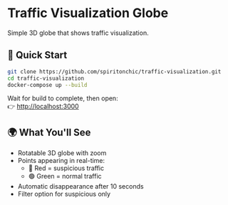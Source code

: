 # Traffic Visualization Globe

Simple 3D globe that shows traffic visualization.

## 🚀 Quick Start

```bash
git clone https://github.com/spiritonchic/traffic-visualization.git
cd traffic-visualization
docker-compose up --build
```

Wait for build to complete, then open:  
👉 [http://localhost:3000](http://localhost:3000)

## 🌍 What You'll See
- Rotatable 3D globe with zoom
- Points appearing in real-time:
  - 🔴 Red = suspicious traffic  
  - 🟢 Green = normal traffic
- Automatic disappearance after 10 seconds
- Filter option for suspicious only